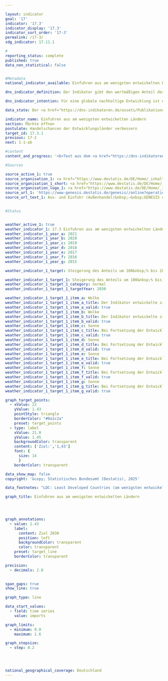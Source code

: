 ```yaml
---

layout: indicator        
goal: '17'        
indicator: '17.3'        
indicator_display: '17.3'        
indicator_sort_order: '17-3'        
permalink: /17-3/        
sdg_indicator: 17.11.1        

#
reporting_status: complete        
published: true        
data_non_statistical: false        


#Metadata        
national_indicator_available: Einfuhren aus am wenigsten entwickelten Ländern        

dns_indicator_definition: Der Indikator gibt den wertmäßigen Anteil der Einfuhren <abbr title="beziehungsweise" tabindex="0">bzw.</abbr> Importe aus am wenigsten entwickelten Ländern (Least Developed Countries, <abbr title="Least developed countries (Am wenigsten entwickelte Länder)" tabindex="0">LDCs</abbr>) an den gesamten Einfuhren nach Deutschland an.        

dns_indicator_intention: Für eine globale nachhaltige Entwicklung ist es wichtig, die Handelschancen der Entwicklungs- und Schwellenländer zu verbessern. Entwicklungs- und Schwellenländer benötigen ein offenes und faires Handelssystem, um sowohl Rohstoffe als auch verarbeitete Produkte auf dem Weltmarkt anzubieten. Die Bundesregierung hat daher als Ziel festgelegt, dass sich der Anteil der Einfuhren aus am wenigsten entwickelten Ländern (Least Developed Countries, <abbr title="Least developed countries (Am wenigsten entwickelte Länder)" tabindex="0">LDCs</abbr>) zwischen den Jahren 2014&nbsp;und 2030&nbsp;verdoppeln soll.        

data_state: Der <a href="https://dns-indikatoren.de/assets/Publikationen/Indikatorenberichte/2022.pdf">Indikatorenbericht 2022</a> hat den Datenstand 31.10.2022. Die Daten auf dieser Plattform wurden zuletzt im Oktober 2024 aktualisiert.        

indicator_name: Einfuhren aus am wenigsten entwickelten Ländern        
section: Märkte öffnen        
postulate: Handelschancen der Entwicklungsländer verbessern        
target_id: 17.3.1        
previous: 17-2        
next: 1-1-ab        

#content         
content_and_progress: '<b>Text aus dem <a href="https://dns-indikatoren.de/assets/Publikationen/Indikatorenberichte/2022.pdf">Indikatorenbericht 2022&nbsp;</a></b><br><br>Die Daten zu Einfuhren Deutschlands werden von der Außenhandelsstatistik des Statistischen Bundesamtes zusammengestellt. Dabei wird neben dem Herkunftsland der importierten Waren sowie deren Wert und Gewicht auch die Art der Ware detailliert erfasst. Ausgeschlossen ist in der Außenhandelsstatistik der Bereich Dienstleistungen.<br><br>Die Einordnung der verschiedenen Länder als <abbr title="Least developed countries (Am wenigsten entwickelte Länder)" tabindex="0">LDC</abbr> wird anhand der Liste der Empfänger öffentlicher Entwicklungsgelder des Ausschusses für Entwicklungszusammenarbeit der Organisation für wirtschaftliche Zusammenarbeit und Entwicklung (<abbr title="Organisation for Economic Co-operation and Development (Organisation für wirtschaftliche Zusammenarbeit und Entwicklung)" tabindex="0">OECD</abbr>-DAC) vorgenommen. Für den Indikator werden die im jeweiligen Jahr gültigen Einstufungen gemäß <abbr title="Organisation for Economic Co-operation and Development (Organisation für wirtschaftliche Zusammenarbeit und Entwicklung)" tabindex="0">OECD</abbr>-DAC zugrunde gelegt. Ändert sich also der Status eines Landes, so wirkt sich das auf den Indikator aus, auch wenn der Wert der Einfuhren aus diesem Land unverändert geblieben ist.<br><br>Bedingt durch Reimporte sind auch Mehrfachzählungen im Zähler und Nenner des Indikators nicht auszuschließen. Zu berücksichtigen ist ferner, dass die Importe aus am wenigsten entwickelten Ländern (Least Developed Countries, <abbr title="Least developed countries (Am wenigsten entwickelte Länder)" tabindex="0">LDCs</abbr>) im Verhältnis zu den gesamten deutschen Importen betrachtet werden. Somit hängt der Wert des Indikators nicht nur von der absoluten Höhe der Importe aus <abbr title="Least developed countries (Am wenigsten entwickelte Länder)" tabindex="0">LDCs</abbr> ab, sondern auch vom Wert aller Importe eines Jahres. Neben den gesamten Einfuhren aus <abbr title="Least developed countries (Am wenigsten entwickelte Länder)" tabindex="0">LDCs</abbr> wird in der Grafik gesondert auch der Anteil von weiterverarbeiteten Produkten dargestellt. Damit soll zumindest in gewissem Umfang der Frage Rechnung getragen werden, ob Deutschland aus den <abbr title="Least developed countries (Am wenigsten entwickelte Länder)" tabindex="0">LDCs</abbr> hauptsächlich die Ausgangsstoffe für industriell erzeugte Produkte bezieht oder ob die <abbr title="Least developed countries (Am wenigsten entwickelte Länder)" tabindex="0">LDCs</abbr> selbst am Fertigungsprozess und an dessen Wertschöpfung teilhaben. Unter weiterverarbeiteten Produkten sind alle Waren zusammengefasst, die in der Gliederung nach Warengruppen und &#8209;untergruppen der Ernährungs- und der Gewerblichen Wirtschaft (<abbr title="Warenklassifikation der Ernährungs- und der Gewerblichen Wirtschaft in der Außenhandelsstatistik" tabindex="0">EGW</abbr>) nicht als Rohstoffe eingestuft werden. Entsprechend fallen aus der Natur gewonnene, nicht oder kaum bearbeitete Waren, wie Erdöl, Erze, Rundholz oder pflanzliche Spinnstoffe, nicht darunter. Hingegen zählen etwa Getreide, Gemüse, lebende Tiere, Fleisch und Milch zu den weiterverarbeiteten Produkten.<br><br>Der Anteil der Einfuhren aus <abbr title="Least developed countries (Am wenigsten entwickelte Länder)" tabindex="0">LDCs</abbr> an den gesamten Einfuhren Deutschlands lag 2021&nbsp;nach vorläufigen Berechnungen bei 1,03&nbsp;% <abbr title="beziehungsweise" tabindex="0">bzw.</abbr> 12,4&nbsp;Milliarden Euro. Dies bedeutet eine Steigerung um 44,5&nbsp;% gegenüber 2014, als der Anteil noch bei 0,71&nbsp;% lag. Der Anteil der Einfuhren von weiterverarbeiteten Produkten aus <abbr title="Least developed countries (Am wenigsten entwickelte Länder)" tabindex="0">LDCs</abbr> stieg zwischen 2014&nbsp;und 2021&nbsp;um 38,7&nbsp;%. Er belief sich im Jahr 2021&nbsp;auf 0,91&nbsp;% der gesamten Einfuhren nach Deutschland (2014: 0,66&nbsp;%). Dies entsprach einem Wert von rund 11,0&nbsp;Milliarden Euro. Trotz eines kontinuierlichen Anstiegs seit 2014&nbsp;ist bei Fortschreibung der Veränderungen der letzten fünf Jahre davon auszugehen, dass das Ziel verfehlt werden wird.<br><br>Eine genauere Analyse der Einfuhren nach Herkunftsländern zeigt, dass ein Großteil der Einfuhren aus <abbr title="Least developed countries (Am wenigsten entwickelte Länder)" tabindex="0">LDCs</abbr> 2021&nbsp;aus Bangladesch (57,3&nbsp;%) und Kambodscha (12,6&nbsp;%) stammten. Werden nicht nur die <abbr title="Least developed countries (Am wenigsten entwickelte Länder)" tabindex="0">LDCs</abbr>, sondern alle Entwicklungs- und Schwellenländer betrachtet, so betrug im Jahr 2021&nbsp;ihr Anteil an den gesamten Einfuhren nach Deutschland 23,7&nbsp;%, wobei der Anteil weiterverarbeiteter Güter bei 22,1&nbsp;% lag. Nicht nur unter den Entwicklungs- und Schwellenländern, sondern auch insgesamt spielte China die größte Rolle. Allein der Anteil der Importe aus China an allen deutschen Importen (1&nbsp;203,2&nbsp;Milliarden Euro) betrug 2021&nbsp;11,8&nbsp;%, wobei es sich hierbei wertmäßig zu 99,6&nbsp;% um weiterverarbeitete Produkte handelte. Erst auf den Plätzen zwei und drei folgten die Niederlande (8,8&nbsp;%) und die <abbr title="United States of America (Vereinigte Staaten von Amerika)" tabindex="0">USA</abbr> (6,0&nbsp;%) als wichtigste Handelspartner bei den Einfuhren.'                

#Sources        

source_active_1: true
source_organisation_1: <a href="https://www.destatis.de/DE/Home/_inhalt.html" target="_blank">Statistisches Bundesamt</a>
source_organisation_1_short: <a href="https://www.destatis.de/DE/Home/_inhalt.html" target="_blank">Statistisches Bundesamt</a>
source_organisation_logo_1: <a href="https://www.destatis.de/DE/Home/_inhalt.html" target="_blank"><img src="https://dnsUpgradeEnvironment.github.io/dns-indicators/public/OrgImgDe/destatis.png" alt="Statistisches Bundesamt" title=" Klicken Sie hier um zur Homepage der Organisation Statistisches Bundesamt zu gelangen." style="height:60px; width:148px; border:transparent"/></a>
source_url_1: 'https://www-genesis.destatis.de/genesis//online?operation=table&code=51000-0007&bypass=true&levelindex=1&levelid=1669021022626&language=de'
source_url_text_1: Aus- und Einfuhr (Außenhandel)&nbsp;–&nbsp;GENESIS online 51000-0001
        

#Status        


weather_active_1: true
weather_indicator_1: 17.3 Einfuhren aus am wenigsten entwickelten Ländern
weather_indicator_1_year_a: 2021
weather_indicator_1_year_b: 2020
weather_indicator_1_year_c: 2019
weather_indicator_1_year_d: 2018
weather_indicator_1_year_e: 2017
weather_indicator_1_year_f: 2016
weather_indicator_1_year_g: 2015

weather_indicator_1_target: Steigerung des Anteils um 100&nbsp;% bis 2030&nbsp;gegenüber 2014

weather_indicator_1_target_1: Steigerung des Anteils um 100&nbsp;% bis 2030&nbsp;gegenüber 2014
weather_indicator_1_target_1_category: normal
weather_indicator_1_target_1_targetYear: 2030

weather_indicator_1_target_1_item_a: Wolke
weather_indicator_1_target_1_item_a_title: Der Indikator entwickelte sich in 2021 zwar in die gewünschte Richtung auf das Ziel zu, bei Fortsetzung der Entwicklung wäre das Ziel im Zieljahr aber um mehr als 20 % der Differenz zwischen Zielwert und dem Wert aus 2021 verfehlt worden.
weather_indicator_1_target_1_item_a_valid: true
weather_indicator_1_target_1_item_b: Wolke
weather_indicator_1_target_1_item_b_title: Der Indikator entwickelte sich in 2020 zwar in die gewünschte Richtung auf das Ziel zu, bei Fortsetzung der Entwicklung wäre das Ziel im Zieljahr aber um mehr als 20 % der Differenz zwischen Zielwert und dem Wert aus 2020 verfehlt worden.
weather_indicator_1_target_1_item_b_valid: true
weather_indicator_1_target_1_item_c: Sonne
weather_indicator_1_target_1_item_c_title: Bei Fortsetzung der Entwicklung aus 2019 wäre der Zielwert erreicht oder um weniger als 5&nbsp;% der Differenz zwischen Zielwert und dem Wert aus 2019 verfehlt worden.
weather_indicator_1_target_1_item_c_valid: true
weather_indicator_1_target_1_item_d: Sonne
weather_indicator_1_target_1_item_d_title: Bei Fortsetzung der Entwicklung aus 2018 wäre der Zielwert erreicht oder um weniger als 5&nbsp;% der Differenz zwischen Zielwert und dem Wert aus 2018 verfehlt worden.
weather_indicator_1_target_1_item_d_valid: true
weather_indicator_1_target_1_item_e: Sonne
weather_indicator_1_target_1_item_e_title: Bei Fortsetzung der Entwicklung aus 2017 wäre der Zielwert erreicht oder um weniger als 5&nbsp;% der Differenz zwischen Zielwert und dem Wert aus 2017 verfehlt worden.
weather_indicator_1_target_1_item_e_valid: true
weather_indicator_1_target_1_item_f: Sonne
weather_indicator_1_target_1_item_f_title: Bei Fortsetzung der Entwicklung aus 2016 wäre der Zielwert erreicht oder um weniger als 5&nbsp;% der Differenz zwischen Zielwert und dem Wert aus 2016 verfehlt worden.
weather_indicator_1_target_1_item_f_valid: true
weather_indicator_1_target_1_item_g: Sonne
weather_indicator_1_target_1_item_g_title: Bei Fortsetzung der Entwicklung aus 2015 wäre der Zielwert erreicht oder um weniger als 5&nbsp;% der Differenz zwischen Zielwert und dem Wert aus 2015 verfehlt worden.
weather_indicator_1_target_1_item_g_valid: true        

graph_target_points:
  - xValue: 22
    yValue: 1.43
    pointStyle: triangle
    borderColor: "#0a1c2a"
    preset: target_points
  - type: label
    xValue: 21.0
    yValue: 1.45
    backgroundColor: transparent
    content: ['Ziel:','1,43']
    font: {
      size: 14
      }
    borderColor: transparent        

data_show_map: false        
copyright: '&copy; Statistisches Bundesamt (Destatis), 2025'        

data_footnotes: "LDC: Least Developed Countries (am wenigsten entwickelte Länder).<br>• Die Daten basieren auf einer Sonderauswertung und sind nicht öffentlich zugänglich."        

graph_title: Einfuhren aus am wenigsten entwickelten Ländern        

        


graph_annotations:
  - value: 1.43
    label:
      content: Ziel 2030
      position: left
      backgroundColor: transparent
      color: transparent
    preset: target_line
    borderColor: transparent        

precision: 
  - decimals: 2.0
            

span_gaps: true        
show_line: true        

graph_type: line        

data_start_values: 
  - field: time series
    value: imports        

graph_limits: 
  - minimum: 0.0
    maximum: 1.6        

graph_stepsize: 
  - step: 0.2
            

                        

national_geographical_coverage: Deutschland                
---
```


